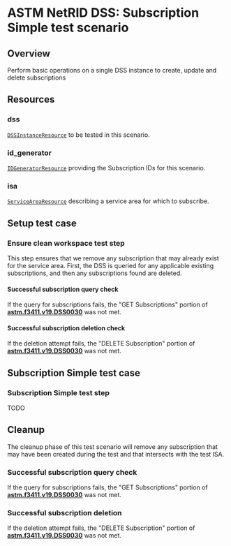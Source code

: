 # ASTM NetRID DSS: Subscription Simple test scenario

## Overview

Perform basic operations on a single DSS instance to create, update and delete subscriptions

## Resources

### dss

[`DSSInstanceResource`](../../../../../resources/astm/f3411/dss.py) to be tested in this scenario.

### id_generator

[`IDGeneratorResource`](../../../../../resources/interuss/id_generator.py) providing the Subscription IDs for this scenario.

### isa

[`ServiceAreaResource`](../../../../../resources/netrid/service_area.py) describing a service area for which to subscribe.

## Setup test case

### Ensure clean workspace test step

This step ensures that we remove any subscription that may already exist for the service area.  First, the DSS is queried for any applicable existing subscriptions, and then any subscriptions found are deleted.

#### Successful subscription query check

If the query for subscriptions fails, the "GET Subscriptions" portion of **[astm.f3411.v19.DSS0030](../../../../../requirements/astm/f3411/v19.md)** was not met.

#### Successful subscription deletion check

If the deletion attempt fails, the "DELETE Subscription" portion of **[astm.f3411.v19.DSS0030](../../../../../requirements/astm/f3411/v19.md)** was not met.

## Subscription Simple test case

### Subscription Simple test step

TODO

## Cleanup

The cleanup phase of this test scenario will remove any subscription that may have been created during the test and that intersects with the test ISA.

### Successful subscription query check

If the query for subscriptions fails, the "GET Subscriptions" portion of **[astm.f3411.v19.DSS0030](../../../../../requirements/astm/f3411/v19.md)** was not met.

### Successful subscription deletion

If the deletion attempt fails, the "DELETE Subscription" portion of **[astm.f3411.v19.DSS0030](../../../../../requirements/astm/f3411/v19.md)** was not met.
